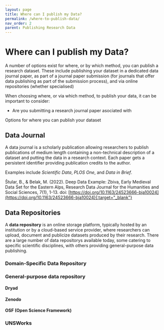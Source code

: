 ```yaml
---
layout: page
title: Where can I publish my Data?
permalink: /where-to-publish-data/
nav_order: 2
parent: Publishing Research Data
---
```


# Where can I publish my Data?

A number of options exist for where, or by which method, you can publish a research dataset. These include publishing your dataset in a dedicated data journal paper, as part of a journal paper submission (for journals that offer data publishing as part of the submission process), and via online repositories (whether specialised)        

When choosing where, or via which method, to publish your data, it can be important to consider:

- Are you submitting a research journal paper asociated with 

Options for where you can publish your dataset

## Data Journal

A data journal is a scholarly publication allowing researchers to publish publications of medium length containing a non-technical description of a dataset and putting the data in a research context. Each paper gets a persistent identifier providing publication credits to the author.

Examples include _Scientific Data_, _PLOS One_, and _Data in Brief_. 


Štular, B., & Belak, M. (2022). Deep Data Example: Zbiva, Early Medieval Data Set for the Eastern Alps, Research Data Journal for the Humanities and Social Sciences, 7(1), 1-13. doi: [https://doi.org/10.1163/24523666-bja10024](https://doi.org/10.1163/24523666-bja10024){:target="_blank"}


## Data Repositories 

A __data repository__ is an online storage platform, typically hosted by an institution or by a cloud-based service provider, where researchers can upload, document and publicize datasets produced by their research. There are a large number of data repositorys available today, some catering to specific scientific disciplines, with others providing general-purpose data publishing. 

### Domain-Specific Data Repository

### General-purpose data repository

#### Dryad

#### Zenodo

#### OSF (Open Science Framework)

### UNSWorks


  